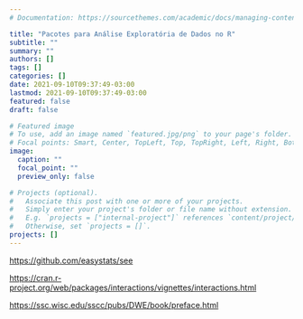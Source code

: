 ```yaml
---
# Documentation: https://sourcethemes.com/academic/docs/managing-content/

title: "Pacotes para Análise Exploratória de Dados no R"
subtitle: ""
summary: ""
authors: []
tags: []
categories: []
date: 2021-09-10T09:37:49-03:00
lastmod: 2021-09-10T09:37:49-03:00
featured: false
draft: false

# Featured image
# To use, add an image named `featured.jpg/png` to your page's folder.
# Focal points: Smart, Center, TopLeft, Top, TopRight, Left, Right, BottomLeft, Bottom, BottomRight.
image:
  caption: ""
  focal_point: ""
  preview_only: false

# Projects (optional).
#   Associate this post with one or more of your projects.
#   Simply enter your project's folder or file name without extension.
#   E.g. `projects = ["internal-project"]` references `content/project/deep-learning/index.md`.
#   Otherwise, set `projects = []`.
projects: []
---
```


https://github.com/easystats/see

https://cran.r-project.org/web/packages/interactions/vignettes/interactions.html

https://ssc.wisc.edu/sscc/pubs/DWE/book/preface.html




